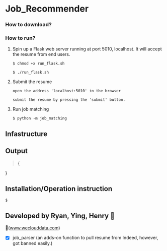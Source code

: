 # Job_Recommender

### How to download?

### How to run?

1. Spin up a Flask web server running at port 5010, localhost. It will accept the resume from end users.

       $ chmod +x run_flask.sh
    
       $ ./run_flask.sh

2. Submit the resume

       open the address 'localhost:5010' in the browser
       
       submit the resume by pressing the 'submit' button. 

3. Run job matching
    
       $ python -m job_matching

## Infastructure

    
## Output
    
> {
    
}

## Installation/Operation instruction

    $ 

## Developed by Ryan, Ying, Henry :koala: 

:link:(www.weclouddata.com)

- [x] job_parser (an adds-on function to pull resume from Indeed, however, got banned easily.)
